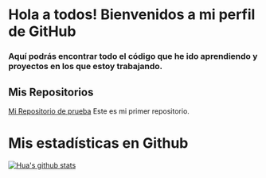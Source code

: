 # Hola a todos! Bienvenidos a mi perfil de GitHub

### Aquí podrás encontrar todo el código que he ido aprendiendo y proyectos en los que estoy trabajando.

## Mis Repositorios

[Mi Repositorio de prueba](https://github.com/Jhannoxx/PrimerRepositorio.git) Este es mi primer repositorio.

# Mis estadísticas en Github
[![Hua's github stats](https://github-readme.stats.vercel.app/api?username=Jhannoxx&show_icons=true&theme=dark)](https://github.com/Jhannoxx/github-readme-stats)


<!--
**Jhannoxx/Jhannoxx** is a ✨ _special_ ✨ repository because its `README.md` (this file) appears on your GitHub profile.

Here are some ideas to get you started:

- 🔭 I’m currently working on ...
- 🌱 I’m currently learning ...
- 👯 I’m looking to collaborate on ...
- 🤔 I’m looking for help with ...
- 💬 Ask me about ...
- 📫 How to reach me: ...
- 😄 Pronouns: ...
- ⚡ Fun fact: ...
-->
